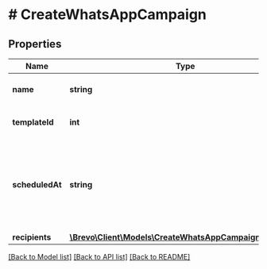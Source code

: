 # # CreateWhatsAppCampaign

## Properties

Name | Type | Description | Notes
------------ | ------------- | ------------- | -------------
**name** | **string** | Name of the WhatsApp campaign creation |
**templateId** | **int** | Id of the WhatsApp template in **approved** state |
**scheduledAt** | **string** | Sending UTC date-time (YYYY-MM-DDTHH:mm:ss.SSSZ). **Prefer to pass your timezone in date-time format for accurate result.For example: **2017-06-01T12:30:00+02:00** |
**recipients** | [**\Brevo\Client\Models\CreateWhatsAppCampaignRecipients**](CreateWhatsAppCampaignRecipients.md) |  |

[[Back to Model list]](../../README.md#models) [[Back to API list]](../../README.md#endpoints) [[Back to README]](../../README.md)
